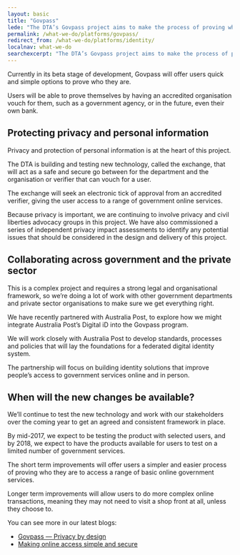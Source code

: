 ```yaml
---
layout: basic
title: "Govpass"
lede: "The DTA’s Govpass project aims to make the process of proving who you are to government services online simple, safe and secure."
permalink: /what-we-do/platforms/govpass/
redirect_from: /what-we-do/platforms/identity/
localnav: what-we-do
searchexcerpt: "The DTA’s Govpass project aims to make the process of proving who you are to government services online simple, safe and secure."
---
```


Currently in its beta stage of development, Govpass will offer users quick and simple options to prove who they are.

Users will be able to prove themselves by having an accredited organisation vouch for them, such as a government agency, or in the future, even their own bank.

## Protecting privacy and personal information

Privacy and protection of personal information is at the heart of this project.

The DTA is building and testing new technology, called the exchange, that will act as a safe and secure go between for the department and the organisation or verifier that can vouch for a user.

The exchange will seek an electronic tick of approval from an accredited verifier, giving the user access to a range of government online services.

Because privacy is important, we are continuing to involve privacy and civil liberties advocacy groups in this project.
We have also commissioned a series of independent privacy impact assessments to identify any potential issues that should be considered in the design and delivery of this project.

## Collaborating across government and the private sector

This is a complex project and requires a strong legal and organisational framework, so we’re doing a lot of work with other government departments and private sector organisations to make sure we get everything right.

We have recently partnered with Australia Post, to explore how we might integrate Australia Post’s Digital iD into the Govpass program.

We will work closely with Australia Post to develop standards, processes and policies that will lay the foundations for a federated digital identity system.

The partnership will focus on building identity solutions that improve people’s access to government services online and in person.

## When will the new changes be available?

We’ll continue to test the new technology and work with our stakeholders over the coming year to get an agreed and consistent framework in place.

By mid-2017, we expect to be testing the product with selected users, and by 2018, we expect to have the products available for users to test on a limited number of government services.

The short term improvements will offer users a simpler and easier process of proving who they are to access a range of basic online government services.

Longer term improvements will allow users to do more complex online transactions, meaning they may not need to visit a shop front at all, unless they choose to.

You can see more in our latest blogs:

- [Govpass — Privacy by design](https://www.dta.gov.au/blog/govpass-privacy-by-design/)
- [Making online access simple and secure](https://www.dta.gov.au/blog/govpass/)
